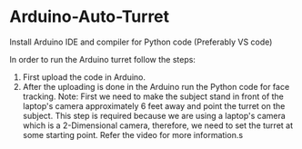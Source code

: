 # Arduino-Auto-Turret
Install Arduino IDE and compiler for Python code (Preferably VS code)

In order to run the Arduino turret follow the steps:
1. First upload the code in Arduino.
2. After the uploading is done in the Arduino run the Python code for face tracking.
Note: First we need to make the subject stand in front of the laptop's camera approximately 6 feet away and point the turret on the subject. This step is required because we are using a laptop's camera which is a 2-Dimensional camera, therefore, we need to set the turret at some starting point. Refer the video for more information.s
